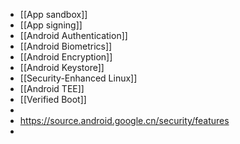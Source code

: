 - [[App sandbox]]
- [[App signing]]
- [[Android Authentication]]
- [[Android Biometrics]]
- [[Android Encryption]]
- [[Android Keystore]]
- [[Security-Enhanced Linux]]
- [[Android TEE]]
- [[Verified Boot]]
-
- https://source.android.google.cn/security/features
-